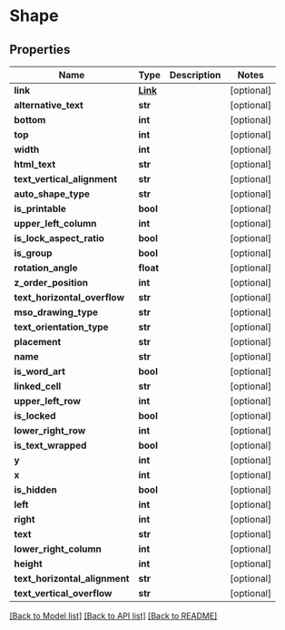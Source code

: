# Shape

## Properties
Name | Type | Description | Notes
------------ | ------------- | ------------- | -------------
**link** | [**Link**](Link.md) |  | [optional] 
**alternative_text** | **str** |  | [optional] 
**bottom** | **int** |  | [optional] 
**top** | **int** |  | [optional] 
**width** | **int** |  | [optional] 
**html_text** | **str** |  | [optional] 
**text_vertical_alignment** | **str** |  | [optional] 
**auto_shape_type** | **str** |  | [optional] 
**is_printable** | **bool** |  | [optional] 
**upper_left_column** | **int** |  | [optional] 
**is_lock_aspect_ratio** | **bool** |  | [optional] 
**is_group** | **bool** |  | [optional] 
**rotation_angle** | **float** |  | [optional] 
**z_order_position** | **int** |  | [optional] 
**text_horizontal_overflow** | **str** |  | [optional] 
**mso_drawing_type** | **str** |  | [optional] 
**text_orientation_type** | **str** |  | [optional] 
**placement** | **str** |  | [optional] 
**name** | **str** |  | [optional] 
**is_word_art** | **bool** |  | [optional] 
**linked_cell** | **str** |  | [optional] 
**upper_left_row** | **int** |  | [optional] 
**is_locked** | **bool** |  | [optional] 
**lower_right_row** | **int** |  | [optional] 
**is_text_wrapped** | **bool** |  | [optional] 
**y** | **int** |  | [optional] 
**x** | **int** |  | [optional] 
**is_hidden** | **bool** |  | [optional] 
**left** | **int** |  | [optional] 
**right** | **int** |  | [optional] 
**text** | **str** |  | [optional] 
**lower_right_column** | **int** |  | [optional] 
**height** | **int** |  | [optional] 
**text_horizontal_alignment** | **str** |  | [optional] 
**text_vertical_overflow** | **str** |  | [optional] 

[[Back to Model list]](../README.md#documentation-for-models) [[Back to API list]](../README.md#documentation-for-api-endpoints) [[Back to README]](../README.md)


